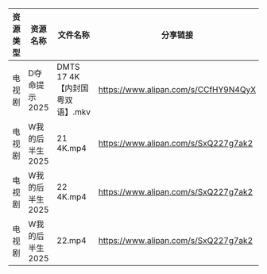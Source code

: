 | 资源类型 | 资源名称       | 文件名称                   | 分享链接                                 | 更新时间                |
| ---- | ---------- | ---------------------- | ------------------------------------ | ------------------- |
| 电视剧  | D夺命提示2025  | DMTS 17 4K【内封国粤双语】.mkv | https://www.alipan.com/s/CCfHY9N4QyX | 2025-04-09 08:05:33 |
| 电视剧  | W我的后半生2025 | 21 4K.mp4              | https://www.alipan.com/s/SxQ227g7ak2 | 2025-04-09 08:07:24 |
| 电视剧  | W我的后半生2025 | 22 4K.mp4              | https://www.alipan.com/s/SxQ227g7ak2 | 2025-04-09 08:07:24 |
| 电视剧  | W我的后半生2025 | 22.mp4                 | https://www.alipan.com/s/SxQ227g7ak2 | 2025-04-09 08:07:24 |
